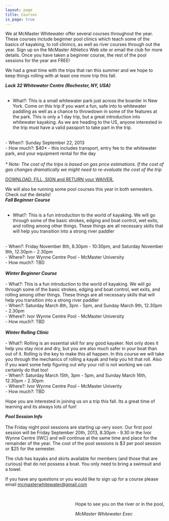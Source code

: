 ```yaml
---
layout: page
title: Courses
is_page: true
---
```


We at McMaster Whitewater offer several courses throughout the year. These courses include beginner pool clinics which teach some of the basics of kayaking, to roll clinincs, as well as river courses through out the year.
Sign up on the McMaster Athletics Web site or email the club for more details.  Once you have taken a beginner course, the rest of the pool sessions for the year are FREE! 

We had a great time with the trips that ran this summer and we hope to keep things rolling with at least one more trip this fall.

<b><i>Lock 32 Whitewater Centre (Rochester, NY, USA)</i></b>
<br/>
<br/>
- What?: This is a small whitewater park just across the boarder in New York. Come on this trip if you want a fun, safe into to whitewater paddling as well as a chance to throwdown in some of the features at the park.  This is only a 1 day trip, but a great introduction into whitewater kayaking. As we are heading to the US, anyone interested in the trip must have a valid passport to take part in the trip.
<br/>
- When?: Sunday September 22, 2013
<br/>
- How much?: $40* - this includes transport, entry fee to the whitewater park, and your equipment rental for the day
<br/>
<br/>
<i> * Note: The cost of the trips is based on gas price estimations.  If the cost of gas changes dramatically we might need to re-evaluate the cost of the trip</i>

[DOWNLOAD, FILL, SIGN and RETURN your WAIVER.](https://docs.google.com/viewer?a=v&pid=explorer&chrome=true&srcid=0By5iTUP7UkcbNDE3NjYxYWQtZWU1MC00ZDBhLTk0NzktNjk3NjQ0OTYxZjYy&hl=en&authkey=CO7ot4cB)

We will also be running some pool courses this year in both semesters. Check out the details!
<br/>
<b><i>Fall Beginner Course</i></b>
<br/>
<br/>
- What?: This is a fun introduction to the world of kayaking. We will go through some of the basic strokes, edging and boat control, wet exits, and rolling among other things. These things are all necessary skills that will help you transition into a strong river paddler
<br/>
- When?: Friday November 8th, 8.30pm - 10:30pm, and Saturday November 9th, 12.30pm - 2.30pm
<br/>
- Where?: Ivor Wynne Centre Pool - McMaster University
<br/>
- How much?: TBD
<br/>
<br/>
<b><i>Winter Beginner Course</i></b>
<br/>
<br/>
- What?: This is a fun introduction to the world of kayaking. We will go through some of the basic strokes, edging and boat control, wet exits, and rolling among other things. These things are all necessary skills that will help you transition into a strong river paddler
<br/>
- When?: Saturday March 8th, 3pm - 5pm, and Sunday March 9th, 12.30pm - 2.30pm 
<br/>
- Where?: Ivor Wynne Centre Pool - McMaster University
<br/>
- How much?: TBD
<br/>
<br/>
<b><i>Winter Rolling Clinic</i></b>
<br/>
<br/>
- What?: Rolling is an essential skill for any good kayaker. Not only does it help you stay nice and dry, but you are also much safer in your boat than out of it. Rolling is the key to make this all happen. In this course we will take you through the mechanics of rolling a kayak and help you hit that roll. Also if you want some help figuring out why your roll is not working we can certainly do that too! 
<br/>
- When?: Saturday March 15th, 3pm - 5pm, and Sunday March 16th, 12.30pm - 2.30pm
<br/>
- Where?: Ivor Wynne Centre Pool - McMaster Univerity
<br/>
- How much?: TBD

Hope you are interested in joining us on a trip this fall.  Its a great time of learning and its always lots of fun!

<b><i>Pool Session Info</i></b>
<br/>
<br/>
The Friday night pool sessions are starting up very soon. Our first pool session will be Friday September 20th, 2013, 8.30pm - 9.30 in the Ivor Wynne Centre (IWC) and will continue at the same time and place for the remainder of the year. The cost of the pool sessions is $3 per pool session or $25 for the semester.

The club has kayaks and skirts available for members (and those that are curious) that do not possess a boat.  You only need to bring a swimsuit and a towel.

If you have any questions or you would like to sign up for a course please email mcmasterwhitewater@gmail.com 
 
<div style='float:right;'>
<br/>
<p>Hope to see you on the river or in the pool,</p>
<i>McMaster Whitewater Exec</i> 
</div>


